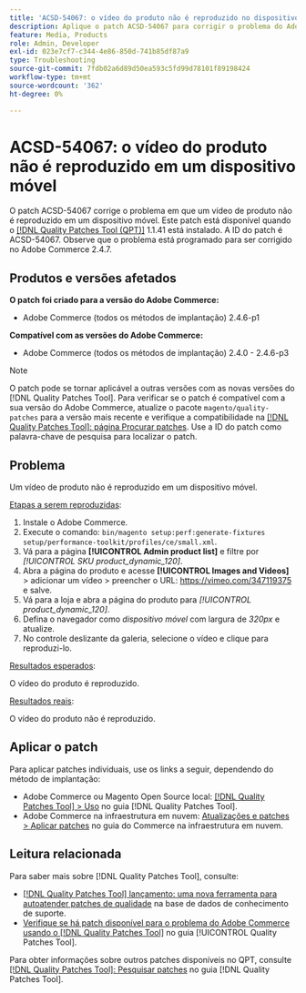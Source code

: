 ```yaml
---
title: 'ACSD-54067: o vídeo do produto não é reproduzido no dispositivo móvel'
description: Aplique o patch ACSD-54067 para corrigir o problema do Adobe Commerce em que um vídeo de produto não é reproduzido em um dispositivo móvel.
feature: Media, Products
role: Admin, Developer
exl-id: 023e7cf7-c344-4e86-850d-741b85df87a9
type: Troubleshooting
source-git-commit: 7fdb02a6d89d50ea593c5fd99d78101f89198424
workflow-type: tm+mt
source-wordcount: '362'
ht-degree: 0%

---
```


# ACSD-54067: o vídeo do produto não é reproduzido em um dispositivo móvel

O patch ACSD-54067 corrige o problema em que um vídeo de produto não é reproduzido em um dispositivo móvel. Este patch está disponível quando o [[!DNL Quality Patches Tool (QPT)]](https://experienceleague.adobe.com/pt-br/docs/commerce-operations/tools/quality-patches-tool/quality-patches-tool-to-self-serve-quality-patches) 1.1.41 está instalado. A ID do patch é ACSD-54067. Observe que o problema está programado para ser corrigido no Adobe Commerce 2.4.7.

## Produtos e versões afetados

**O patch foi criado para a versão do Adobe Commerce:**

* Adobe Commerce (todos os métodos de implantação) 2.4.6-p1

**Compatível com as versões do Adobe Commerce:**

* Adobe Commerce (todos os métodos de implantação) 2.4.0 - 2.4.6-p3

>[!NOTE]
>
>O patch pode se tornar aplicável a outras versões com as novas versões do [!DNL Quality Patches Tool]. Para verificar se o patch é compatível com a sua versão do Adobe Commerce, atualize o pacote `magento/quality-patches` para a versão mais recente e verifique a compatibilidade na [[!DNL Quality Patches Tool]: página Procurar patches](https://experienceleague.adobe.com/tools/commerce-quality-patches/index.html?lang=pt-BR). Use a ID do patch como palavra-chave de pesquisa para localizar o patch.

## Problema

Um vídeo de produto não é reproduzido em um dispositivo móvel.

<u>Etapas a serem reproduzidas</u>:

1. Instale o Adobe Commerce.
1. Execute o comando:
   `bin/magento setup:perf:generate-fixtures setup/performance-toolkit/profiles/ce/small.xml`.
1. Vá para a página **[!UICONTROL Admin product list]** e filtre por *[!UICONTROL SKU product_dynamic_120]*.
1. Abra a página do produto e acesse **[!UICONTROL Images and Videos]** > adicionar um vídeo > preencher o URL: https://vimeo.com/347119375 e salve.
1. Vá para a loja e abra a página do produto para *[!UICONTROL product_dynamic_120]*.
1. Defina o navegador como *dispositivo móvel* com largura de *320px* e atualize.
1. No controle deslizante da galeria, selecione o vídeo e clique para reproduzi-lo.

<u>Resultados esperados</u>:

O vídeo do produto é reproduzido.

<u>Resultados reais</u>:

O vídeo do produto não é reproduzido.

## Aplicar o patch

Para aplicar patches individuais, use os links a seguir, dependendo do método de implantação:

* Adobe Commerce ou Magento Open Source local: [[!DNL Quality Patches Tool] > Uso](/help/tools/quality-patches-tool/usage.md) no guia [!DNL Quality Patches Tool].
* Adobe Commerce na infraestrutura em nuvem: [Atualizações e patches > Aplicar patches](https://experienceleague.adobe.com/docs/commerce-cloud-service/user-guide/develop/upgrade/apply-patches.html?lang=pt-BR) no guia do Commerce na infraestrutura em nuvem.

## Leitura relacionada

Para saber mais sobre [!DNL Quality Patches Tool], consulte:

* [[!DNL Quality Patches Tool] lançamento: uma nova ferramenta para autoatender patches de qualidade](https://experienceleague.adobe.com/pt-br/docs/commerce-operations/tools/quality-patches-tool/quality-patches-tool-to-self-serve-quality-patches) na base de dados de conhecimento de suporte.
* [Verifique se há patch disponível para o problema do Adobe Commerce usando o  [!DNL Quality Patches Tool]](/help/tools/quality-patches-tool/patches-available-in-qpt/check-patch-for-magento-issue-with-magento-quality-patches.md) no guia [!UICONTROL Quality Patches Tool].


Para obter informações sobre outros patches disponíveis no QPT, consulte [[!DNL Quality Patches Tool]: Pesquisar patches](https://experienceleague.adobe.com/tools/commerce-quality-patches/index.html?lang=pt-BR) no guia [!DNL Quality Patches Tool].
